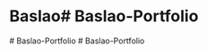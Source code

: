 # Baslao#   B a s l a o - P o r t f o l i o  
 #   B a s l a o - P o r t f o l i o  
 #   B a s l a o - P o r t f o l i o  
 